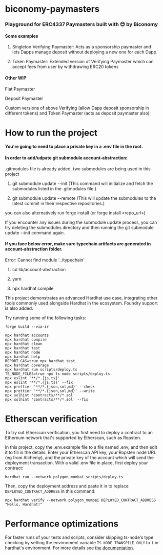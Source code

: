 # biconomy-paymasters

### Playground for ERC4337 Paymasters built with :heart_eyes: by Biconomy

#### Some examples

1. Singleton Verifying Paymaster: Acts as a sponsorship paymaster and lets Dapps manage deposit without deploying a new one for each Dapp.

2. Token Paymaster: Extended version of Verifying Paymaster which can accept fees from user by withdrawing ERC20 tokens

#### Other WIP

Fiat Paymaster

Deposit Paymaster

Custom versions of above Verifying (allow Dapp deposit sponsorship in different tokens) and Token Paymaster (acts as deposit paymaster also)

# How to run the project

#### You're going to need to place a private key in a .env file in the root.

#### In order to add/udpate git submodule account-abstraction:

.gitmodules file is already added. two submodules are being used in this project

1. git submodule update --init (This command will initialize and fetch the submodules listed in the .gitmodules file.)

2. git submodule update --remote (This will update the submodules to the latest commit in their respective repositories.)

you can also alternatively run forge install (or forge install <repo_url>)

If you encounter any issues during the submodule update process, you can try deleting the submodules directory and then running the git submodule update --init command again.

#### If you face below error, make sure typechain artifacts are generated in account-abstraction folder.

Error: Cannot find module '../typechain'

1. cd lib/account-abstraction

2. yarn

3. npx hardhat compile

This project demonstrates an advanced Hardhat use case, integrating other tools commonly used alongside Hardhat in the ecosystem. Foundry support is also added.

Try running some of the following tasks:

```shell
forge build --via-ir

npx hardhat accounts
npx hardhat compile
npx hardhat clean
npx hardhat test
npx hardhat node
npx hardhat help
REPORT_GAS=true npx hardhat test
npx hardhat coverage
npx hardhat run scripts/deploy.ts
TS_NODE_FILES=true npx ts-node scripts/deploy.ts
npx eslint '**/*.{js,ts}'
npx eslint '**/*.{js,ts}' --fix
npx prettier '**/*.{json,sol,md}' --check
npx prettier '**/*.{json,sol,md}' --write
npx solhint 'contracts/**/*.sol'
npx solhint 'contracts/**/*.sol' --fix
```

# Etherscan verification

To try out Etherscan verification, you first need to deploy a contract to an Ethereum network that's supported by Etherscan, such as Ropsten.

In this project, copy the .env.example file to a file named .env, and then edit it to fill in the details. Enter your Etherscan API key, your Ropsten node URL (eg from Alchemy), and the private key of the account which will send the deployment transaction. With a valid .env file in place, first deploy your contract:

```shell
hardhat run --network polygon_mumbai scripts/deploy.ts
```

Then, copy the deployment address and paste it in to replace `DEPLOYED_CONTRACT_ADDRESS` in this command:

```shell
npx hardhat verify --network polygon_mumbai DEPLOYED_CONTRACT_ADDRESS "Hello, Hardhat!"
```

# Performance optimizations

For faster runs of your tests and scripts, consider skipping ts-node's type checking by setting the environment variable `TS_NODE_TRANSPILE_ONLY` to `1` in hardhat's environment. For more details see [the documentation](https://hardhat.org/guides/typescript.html#performance-optimizations).
